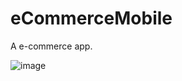 # eCommerceMobile

A e-commerce app.

![image](https://user-images.githubusercontent.com/37857818/113659140-caa4ba80-9677-11eb-90bf-d7f199fcd6b4.png)


